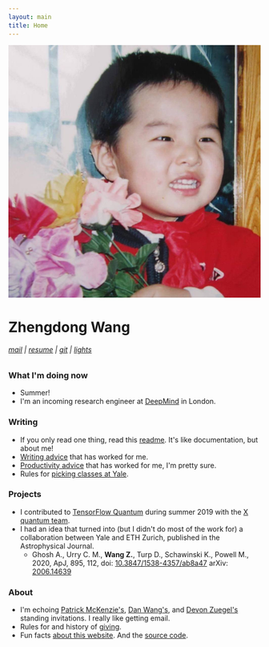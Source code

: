 ```yaml
---
layout: main
title: Home
---
```


![image](assets/images/flowers.jpg)

# Zhengdong Wang
<h6>
  <a href='mailto:zhengdong.wang@gmail.com'>mail</a> |
  <a href='assets/documents/zhengdong_wang_resume.pdf'>resume</a> |
  <a href='http://github.com/ZhengdongWang'>git</a> |
  <a href='#' onclick='toggle_dark();return false;'>lights</a>
</h6>

### What I'm doing now
* Summer!
* I'm an incoming research engineer at [DeepMind](https://deepmind.com/) in London.

### Writing
* If you only read one thing, read this [readme](readme). It's like documentation, but about me!
* [Writing advice](writing) that has worked for me.
* [Productivity advice](productivity) that has worked for me, I'm pretty sure.
* Rules for [picking classes at Yale](bluebook).

### Projects
* I contributed to [TensorFlow Quantum](https://www.tensorflow.org/quantum) during summer 2019 with the [X quantum team](https://x.company/).
* I had an idea that turned into (but I didn't do most of the work for) a collaboration between Yale and ETH Zurich, published in the Astrophysical Journal.
  * Ghosh A., Urry C. M., **Wang Z.**, Turp D., Schawinski K., Powell M., 2020, ApJ, 895, 112, doi: [10.3847/1538-4357/ab8a47](https://doi.org/10.3847/1538-4357/ab8a47) arXiv: [2006.14639](https://arxiv.org/abs/2006.14639)

### About
* I'm echoing [Patrick McKenzie's](https://www.kalzumeus.com/standing-invitation), [Dan Wang's](https://danwang.co/contact), and [Devon Zuegel's](https://devonzuegel.com/page/contact) standing invitations. I really like getting email.
* Rules for and history of [giving](giving).
* Fun facts [about this website](about). And the [source code](https://github.com/ZhengdongWang/zhengdongwang.com).
